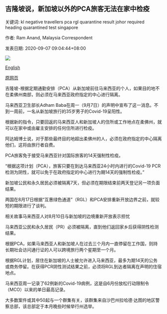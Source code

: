 ## 吉隆坡说，新加坡以外的PCA旅客无法在家中检疫

关键词: kl negative travellers pca rgl quarantine result johor required heading quarantined test singapore

作者: Ram Anand, Malaysia Correspondent

发表日期: 2020-09-07 09:04:44+08:00

![](https://www.straitstimes.com/sites/default/files/styles/x_large/public/articles/2020/09/07/rk_lightrailtransit_070920.jpg?itok=6mS0qks_)

[English](No%20home%20quarantine%20for%20PCA%20travellers%20from%20Singapore%20heading%20beyond%20Johor%2C%20KL%20says.md)

[原网页](https://www.straitstimes.com/asia/se-asia/no-more-home-quarantine-for-pca-travellers-after-covid-19-case-malaysias-health)

吉隆坡-根据定期通勤安排（PCA）从新加坡前往马来西亚的个人，如果目的地不在柔佛州南部，则必须在马来西亚政府指定的中心进行隔离。

马来西亚卫生部长Adham Baba在周一（9月7日）的声明中宣布了这一消息。不到一周前，一名从新加坡旅行的35岁男子的Covid-19呈阳性。

根据新的指令，只要回返的马来西亚人和新加坡人的住所或工作地点在柔佛州，就可以在家中或由雇主安排的任何住所进行检疫。

阿达姆博士说，对于那些最终目的地超出柔佛州的人，必须在政府指定的中心隔离他们，这将由旅行者自费。

PCA旅客免于接受马来西亚针对国际旅客的14天强制性检疫。

“根据这项计划（PCA），旅客只要在到达马来西亚24小时内进行的Covid-19 PCR检测为阴性，就可以免于在政府指定的中心进行为期14天的强制性检疫。”

新加坡公民和永久居民必须被隔离7天，但必须在期限结束前两天登记另一项负面结果。

两国在8月17日根据“互惠绿色通道”（RGL）和PCA安排重新开放边界之前，就较短的期限进行了谈判。

相关故事马来西亚人对8月10日与新加坡的边境重新开放表示担忧

马来西亚公民和永久居民（PR）必须被隔离，直到他们返回家乡后获得阴性检测结果。

根据PCA，如果马来西亚人和新加坡人在过去三个月内一直停留在工作国，则持长期社会访问通行证的人可以跨境旅行两个星期至一个月。

根据RGL计划，居住在新加坡的人士被允许进入马来西亚，最多为期14天的公务或商务停留。在获得PCR阴性测试结果之前，必须将RGL到达者隔离在声明的住宿地点。

马来西亚周一记录了62例新的Covid-19病例，这是自6月份放松行动限制令（MCO）以来的单日最高记录。

大多数案件或其中50起与一个群集有关，该群集来自沙巴州拉哈德·达图的地区警察总部，该总部定于本月晚些时候举行州选举。
